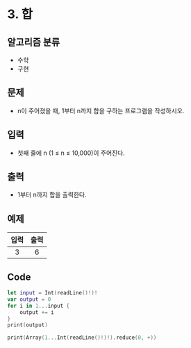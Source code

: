 # 3. 합
## 알고리즘 분류
* 수학
* 구현

## 문제
* n이 주어졌을 때, 1부터 n까지 합을 구하는 프로그램을 작성하시오.

## 입력
* 첫째 줄에 n (1 ≤ n ≤ 10,000)이 주어진다.

## 출력
* 1부터 n까지 합을 출력한다.

## 예제
|입력|출력|
|:---:|:---:|
|3|6|

## Code
```swift
let input = Int(readLine()!)!
var output = 0
for i in 1...input {
    output += i
}
print(output)
```
```swift
print(Array(1...Int(readLine()!)!).reduce(0, +))
```